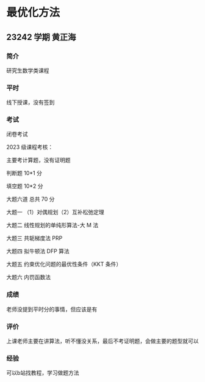 # 最优化方法

## 23242 学期 黄正海

### 简介

研究生数学类课程

### 平时

线下授课，没有签到

### 考试

闭卷考试

2023 级课程考核：

主要考计算题，没有证明题

判断题 10*1 分

填空题 10*2 分

大题六道 总共 70 分

大题一 （1）对偶规划（2）互补松弛定理

大题二 线性规划的单纯形算法-大 M 法

大题三 共轭梯度法 PRP

大题四 拟牛顿法 DFP 算法

大题五 约束优化问题的最优性条件（KKT 条件）

大题六 内罚函数法

### 成绩

老师没提到平时分的事情，但应该是有

### 评价

上课老师主要在讲算法，听不懂没关系，最后不考证明题，会做主要的题型就可以

### 经验

可以b站找教程，学习做题方法
